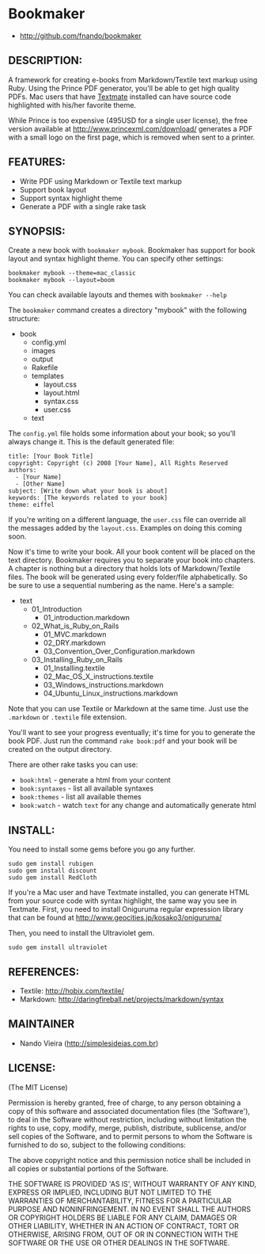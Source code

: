 Bookmaker
=========

* <http://github.com/fnando/bookmaker>

DESCRIPTION:
------------

A framework for creating e-books from Markdown/Textile text markup using Ruby. 
Using the Prince PDF generator, you'll be able to get high quality PDFs.
Mac users that have [Textmate](http://macromates.com) installed can have source 
code highlighted with his/her favorite theme.

While Prince is too expensive (495USD for a single user license), the 
free version available at <http://www.princexml.com/download/> generates
a PDF with a small logo on the first page, which is removed when sent
to a printer.

FEATURES:
---------

* Write PDF using Markdown or Textile text markup
* Support book layout
* Support syntax highlight theme 
* Generate a PDF with a single rake task

SYNOPSIS:
---------

Create a new book with `bookmaker mybook`. Bookmaker has support for book
layout and syntax highlight theme. You can specify other settings:

	bookmaker mybook --theme=mac_classic
	bookmaker mybook --layout=boom

You can check available layouts and themes with `bookmaker --help`

The `bookmaker` command creates a directory "mybook" with the 
following structure:

- book
	- config.yml
	- images
	- output
	- Rakefile
	- templates
		- layout.css
		- layout.html
		- syntax.css
		- user.css
	- text

The `config.yml` file holds some information about your book; so you'll always
change it. This is the default generated file:

	title: [Your Book Title]
	copyright: Copyright (c) 2008 [Your Name], All Rights Reserved
	authors:
	  - [Your Name]
	  - [Other Name]
	subject: [Write down what your book is about]
	keywords: [The keywords related to your book]
	theme: eiffel

If you're writing on a different language, the `user.css` file can override all
the messages added by the `layout.css`. Examples on doing this coming soon.

Now it's time to write your book. All your book content will be placed on the
text directory. Bookmaker requires you to separate your book into chapters. 
A chapter is nothing but a directory that holds lots of Markdown/Textile files.
The book will be generated using every folder/file alphabetically. So be sure 
to use a sequential numbering as the name. Here's a sample:

- text
	- 01_Introduction
		- 01\_introduction.markdown
	- 02\_What\_is\_Ruby\_on\_Rails
		- 01\_MVC.markdown
		- 02\_DRY.markdown
		- 03\_Convention\_Over\_Configuration.markdown
	- 03\_Installing\_Ruby\_on\_Rails
		- 01\_Installing.textile
		- 02\_Mac\_OS\_X\_instructions.textile
		- 03\_Windows\_instructions.markdown
		- 04\_Ubuntu\_Linux\_instructions.markdown

Note that you can use Textile or Markdown at the same time. Just use the 
`.markdown` or `.textile` file extension.

You'll want to see your progress eventually; it's time for you to generate
the book PDF. Just run the command `rake book:pdf` and your book will be 
created on the output directory.

There are other rake tasks you can use:

* `book:html` - generate a html from your content
* `book:syntaxes` - list all available syntaxes
* `book:themes` - list all available themes
* `book:watch` - watch `text` for any change and automatically generate html

INSTALL:
--------

You need to install some gems before you go any further.

	sudo gem install rubigen
	sudo gem install discount
	sudo gem install RedCloth

If you're a Mac user and have Textmate installed, you can
generate HTML from your source code with syntax highlight,
the same way you see in Textmate. First, you need to install
Oniguruma regular expression library that can be found at 
<http://www.geocities.jp/kosako3/oniguruma/>

Then, you need to install the Ultraviolet gem.

	sudo gem install ultraviolet

REFERENCES:
-----------

- Textile: <http://hobix.com/textile/>
- Markdown: <http://daringfireball.net/projects/markdown/syntax>

MAINTAINER
----------
 
* Nando Vieira (<http://simplesideias.com.br>)

LICENSE:
--------

(The MIT License)

Permission is hereby granted, free of charge, to any person obtaining
a copy of this software and associated documentation files (the
'Software'), to deal in the Software without restriction, including
without limitation the rights to use, copy, modify, merge, publish,
distribute, sublicense, and/or sell copies of the Software, and to
permit persons to whom the Software is furnished to do so, subject to
the following conditions:

The above copyright notice and this permission notice shall be
included in all copies or substantial portions of the Software.

THE SOFTWARE IS PROVIDED 'AS IS', WITHOUT WARRANTY OF ANY KIND,
EXPRESS OR IMPLIED, INCLUDING BUT NOT LIMITED TO THE WARRANTIES OF
MERCHANTABILITY, FITNESS FOR A PARTICULAR PURPOSE AND NONINFRINGEMENT.
IN NO EVENT SHALL THE AUTHORS OR COPYRIGHT HOLDERS BE LIABLE FOR ANY
CLAIM, DAMAGES OR OTHER LIABILITY, WHETHER IN AN ACTION OF CONTRACT,
TORT OR OTHERWISE, ARISING FROM, OUT OF OR IN CONNECTION WITH THE
SOFTWARE OR THE USE OR OTHER DEALINGS IN THE SOFTWARE.